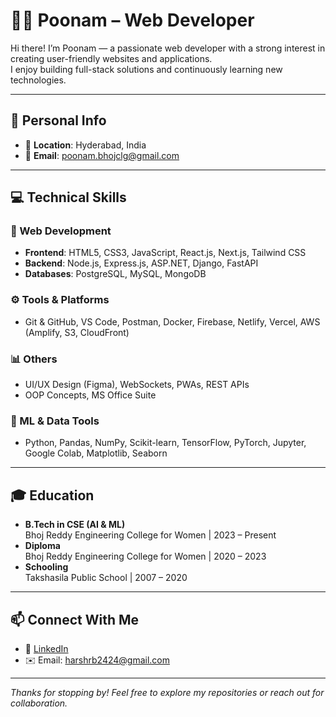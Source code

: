 # 👩‍💻 Poonam – Web Developer

Hi there! I’m Poonam — a passionate web developer with a strong interest in creating user-friendly websites and applications.  
I enjoy building full-stack solutions and continuously learning new technologies.  


---

## 📌 Personal Info

- 📍 **Location**: Hyderabad, India  
- 📧 **Email**: poonam.bhojclg@gmail.com  

---

## 💻 Technical Skills

### 🚀 Web Development
- **Frontend**: HTML5, CSS3, JavaScript, React.js, Next.js, Tailwind CSS  
- **Backend**: Node.js, Express.js, ASP.NET, Django, FastAPI  
- **Databases**: PostgreSQL, MySQL, MongoDB  

### ⚙️ Tools & Platforms
- Git & GitHub, VS Code, Postman, Docker, Firebase, Netlify, Vercel, AWS (Amplify, S3, CloudFront)

### 📊 Others
- UI/UX Design (Figma), WebSockets, PWAs, REST APIs  
- OOP Concepts, MS Office Suite  

### 🧠 ML & Data Tools
- Python, Pandas, NumPy, Scikit-learn, TensorFlow, PyTorch, Jupyter, Google Colab, Matplotlib, Seaborn  

---

## 🎓 Education

- **B.Tech in CSE (AI & ML)**  
  Bhoj Reddy Engineering College for Women | 2023 – Present  
- **Diploma**  
  Bhoj Reddy Engineering College for Women | 2020 – 2023  
- **Schooling**  
  Takshasila Public School | 2007 – 2020  

---

## 📫 Connect With Me

- 🔗 [LinkedIn](https://www.linkedin.com/in/poonam-yourprofile)   
- ✉️ Email: harshrb2424@gmail.com  

---

_Thanks for stopping by! Feel free to explore my repositories or reach out for collaboration._
